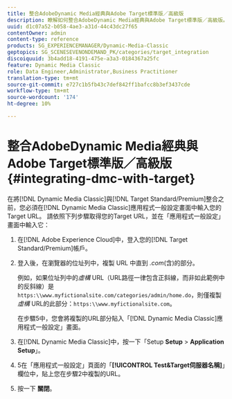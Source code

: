 ```yaml
---
title: 整合AdobeDynamic Media經典與Adobe Target標準版／高級版
description: 瞭解如何整合AdobeDynamic Media經典與Adobe Target標準版／高級版。
uuid: d1c07a52-b058-4ae3-a31d-44c43dc27f65
contentOwner: admin
content-type: reference
products: SG_EXPERIENCEMANAGER/Dynamic-Media-Classic
geptopics: SG_SCENESEVENONDEMAND_PK/categories/target_integration
discoiquuid: 3b4add18-4191-475e-a3a3-0184367a25fc
feature: Dynamic Media Classic
role: Data Engineer,Administrator,Business Practitioner
translation-type: tm+mt
source-git-commit: e727c1b5fb43c7def842ff1bafcc8b3ef3437cde
workflow-type: tm+mt
source-wordcount: '174'
ht-degree: 10%

---
```



# 整合AdobeDynamic Media經典與Adobe Target標準版／高級版{#integrating-dmc-with-target}

在將[!DNL Dynamic Media Classic]與[!DNL Target Standard/Premium]整合之前，您必須在[!DNL Dynamic Media Classic]應用程式一般設定畫面中輸入您的Target URL。 請依照下列步驟取得您的Target URL，並在「應用程式一般設定」畫面中輸入它：

1. 在[!DNL Adobe Experience Cloud]中，登入您的[!DNL Target Standard/Premium]帳戶。
1. 登入後，在瀏覽器的位址列中，複製 URL 中直到 *.com*(含)的部分。

   例如，如果位址列中的&#x200B;*虛構* URL（URL路徑一律包含正斜線，而非如此範例中的反斜線）是`https:\\www.myfictionalsite.com/categories/admin/home.do`，則僅複製&#x200B;*虛構* URL的此部分：`https:\\www.myfictionalsite.com`。

   在步驟5中，您會將複製的URL部分貼入「[!DNL Dynamic Media Classic]應用程式一般設定」畫面。

1. 在[!DNL Dynamic Media Classic]中，按一下「Setup **Setup** > **Application Setup**」。
1. 5在「應用程式一般設定」頁面的「**[!UICONTROL Test&amp;Target伺服器名稱]**」欄位中，貼上您在步驟2中複製的URL。
1. 按一下 **關閉**。

